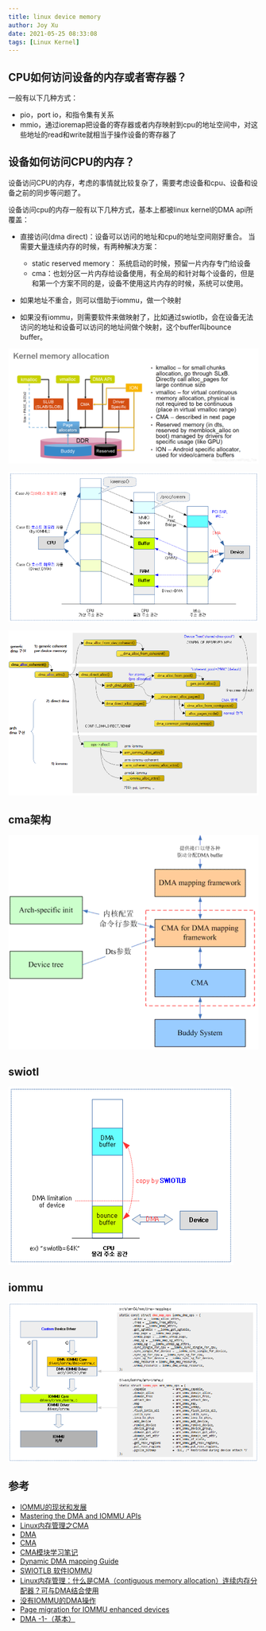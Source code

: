 ```yaml
---
title: linux device memory
author: Joy Xu
date: 2021-05-25 08:33:08
tags: [Linux Kernel]
---
```


## CPU如何访问设备的内存或者寄存器？

一般有以下几种方式：
* pio，port io，和指令集有关系
* mmio，通过ioremap把设备的寄存器或者内存映射到cpu的地址空间中，对这些地址的read和write就相当于操作设备的寄存器了

## 设备如何访问CPU的内存？

设备访问CPU的内存，考虑的事情就比较复杂了，需要考虑设备和cpu、设备和设备之前的同步等问题了。

设备访问cpu的内存一般有以下几种方式，基本上都被linux kernel的DMA api所覆盖：

* 直接访问(dma direct)：设备可以访问的地址和cpu的地址空间刚好重合。
当需要大量连续内存的时候，有两种解决方案：
	* static reserved memory： 系统启动的时候，预留一片内存专门给设备
	* cma：也划分区一片内存给设备使用，有全局的和针对每个设备的，但是和第一个方案不同的是，设备不使用这片内存的时候，系统可以使用。

* 如果地址不重合，则可以借助于iommu，做一个映射
* 如果没有iommu，则需要软件来做映射了，比如通过swiotlb，会在设备无法访问的地址和设备可以访问的地址间做个映射，这个buffer叫bounce buffer。

![device访问ddr](/images/device_access_ddr3.png)

![device访问ddr](/images/device_access_ddr.png)

![device访问ddr](/images/device_access_ddr2.png)

## cma架构

![cma arch](/images/cma-arch.gif)

## swiotl

![swiotlb arch](/images/device_access_swiotlb.png)

## iommu

![iommu arch](/images/device_access_iommu.png)

## 参考

* [IOMMU的现状和发展](https://gitee.com/Kenneth-Lee-2012/MySummary/blob/master/%E8%BD%AF%E4%BB%B6%E6%9E%84%E6%9E%B6%E8%AE%BE%E8%AE%A1/IOMMU%E7%9A%84%E7%8E%B0%E7%8A%B6%E5%92%8C%E5%8F%91%E5%B1%95.rst)
* [Mastering the DMA and IOMMU APIs](https://elinux.org/images/4/49/20140429-dma.pdf)
* [Linux内存管理之CMA](https://www.cnblogs.com/LoyenWang/p/12182594.html)
* [DMA](https://biscuitos.github.io/blog/DMA/)
* [CMA](https://biscuitos.github.io/blog/CMA/)
* [CMA模块学习笔记](http://www.wowotech.net/memory_management/cma.html)
* [Dynamic DMA mapping Guide](http://www.wowotech.net/memory_management/DMA-Mapping-api.html)
* [SWIOTLB 软件IOMMU](https://blog.csdn.net/qq_34719392/article/details/114873284)
* [Linux内存管理：什么是CMA（contiguous memory allocation）连续内存分配器？可与DMA结合使用](https://blog.csdn.net/Rong_Toa/article/details/109558234)
* [没有IOMMU的DMA操作](https://mp.weixin.qq.com/s/wiyLzfnwQAAOn4i7ArgKcA#at)
* [Page migration for IOMMU enhanced devices](https://events.static.linuxfound.org/sites/events/files/slides/main.pdf)
* [DMA -1-（基本）](http://jake.dothome.co.kr/dma-1/)
